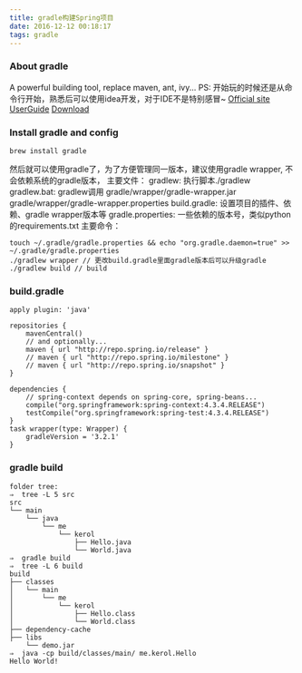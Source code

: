 ```yaml
---
title: gradle构建Spring项目
date: 2016-12-12 00:18:17
tags: gradle
---
```


### About gradle
A powerful building tool, replace maven, ant, ivy...
PS: 开始玩的时候还是从命令行开始，熟悉后可以使用idea开发，对于IDE不是特别感冒~
[Official site](https://gradle.org)
[UserGuide](https://docs.gradle.org/current/userguide/userguide.html)
[Download](https://gradle.org/gradle-download/)
### Install gradle and config
```
brew install gradle
```
然后就可以使用gradle了，为了方便管理同一版本，建议使用gradle wrapper,
不会依赖系统的gradle版本，
主要文件：
gradlew: 执行脚本./gradlew
gradlew.bat: gradlew调用
gradle/wrapper/gradle-wrapper.jar
gradle/wrapper/gradle-wrapper.properties
build.gradle: 设置项目的插件、依赖、gradle wrapper版本等
gradle.properties: 一些依赖的版本号，类似python的requirements.txt
主要命令：
```
touch ~/.gradle/gradle.properties && echo "org.gradle.daemon=true" >> ~/.gradle/gradle.properties
./gradlew wrapper // 更改build.gradle里面gradle版本后可以升级gradle
./gradlew build // build
```
<!-- more -->
### build.gradle
```
apply plugin: 'java'

repositories {
    mavenCentral()
    // and optionally...
    maven { url "http://repo.spring.io/release" }
    // maven { url "http://repo.spring.io/milestone" }
    // maven { url "http://repo.spring.io/snapshot" }
}

dependencies {
    // spring-context depends on spring-core, spring-beans...
    compile("org.springframework:spring-context:4.3.4.RELEASE")
    testCompile("org.springframework:spring-test:4.3.4.RELEASE")
}
task wrapper(type: Wrapper) {
    gradleVersion = '3.2.1'
}
```

### gradle build
```
folder tree:
⇒  tree -L 5 src
src
└── main
    └── java
        └── me
            └── kerol
                ├── Hello.java
                └── World.java
⇒  gradle build
⇒  tree -L 6 build
build
├── classes
│   └── main
│       └── me
│           └── kerol
│               ├── Hello.class
│               └── World.class
├── dependency-cache
├── libs
    └── demo.jar
⇒  java -cp build/classes/main/ me.kerol.Hello
Hello World!
```
